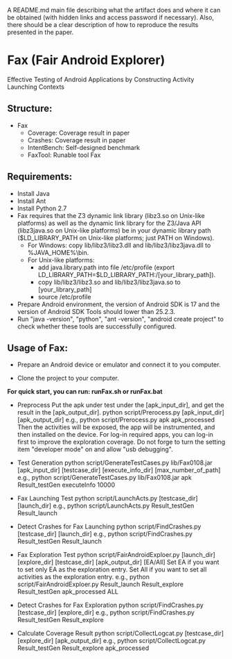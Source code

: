 A README.md main file describing what the artifact does and where it can be obtained (with hidden links and access password if necessary). Also, there should be a clear description of how to reproduce the results presented in the paper.

# Fax (Fair Android Explorer)
Effective Testing of Android Applications by Constructing Activity Launching Contexts

## Structure:
- Fax
  - Coverage: Coverage result in paper
  - Crashes: Coverage result in paper
  - IntentBench: Self-designed benchmark
  - FaxTool: Runable tool Fax
  
## Requirements:
* Install Java
* Install Ant
* Install Python 2.7
* Fax requires that the Z3 dynamic link library (libz3.so on Unix-like platforms) as well as the dynamic link library for the Z3/Java API (libz3java.so on Unix-like platforms) be in your dynamic library path ($LD_LIBRARY_PATH on Unix-like platforms; just PATH on Windows).
  * For Windows: copy lib/libz3/libz3.dll and lib/libz3/libz3java.dll to %JAVA_HOME%\bin\.
  * For Unix-like platforms: 
    * add java.library.path into file /etc/profile (export LD_LIBRARY_PATH=$LD_LIBRARY_PATH:/[your_library_path]).
    * copy lib/libz3/libz3.so and lib/libz3/libz3java.so to [your_library_path]
    * source /etc/profile
* Prepare Android environment, the version of Android SDK is 17 and the version of Android SDK Tools should lower than 25.2.3.
* Run "java -version", "python", "ant -version", "android create project" to check whether these tools are successfully configured.

## Usage of Fax:
* Prepare an Android device or emulator and connect it to you computer.

* Clone the project to your computer. 

**For quick start, you can run: runFax.sh or runFax.bat**

* Preprocess
Put the apk under test under the [apk_input_dir], and get the result in the [apk_output_dir].
python  script/Prerocess.py  [apk_input_dir]  [apk_output_dir]
e.g., python  script/Prerocess.py  apk  apk_processed
Then the activities will be exposed, the app will be instrumented, and then installed on the device.
For log-in required apps, you can log-in first to improve the exploration coverage.
Do not forge to turn the setting item "developer mode" on and allow "usb debugging".

* Test Generation
python  script/GenerateTestCases.py  lib/Fax0108.jar [apk_input_dir]  [testcase_dir] [execute_info_dir] [max_number_of_path]
e.g., python  script/GenerateTestCases.py  lib/Fax0108.jar  apk Result_testGen  executeInfo 10000 

* Fax Launching Test
python script/LaunchActs.py [testcase_dir]  [launch_dir] 
e.g., python script/LaunchActs.py Result_testGen Result_launch

* Detect Crashes for Fax Launching
python script/FindCrashes.py [testcase_dir]  [launch_dir] 
e.g., python script/FindCrashes.py Result_testGen Result_launch

* Fax Exploration Test
python script/FairAndroidExploer.py [launch_dir]  [explore_dir]  [testcase_dir] [apk_output_dir] [EA/All]
Set EA if you want to set only EA as the exploration entry.
Set All if you want to set all activities as the exploration entry.
e.g., python script/FairAndroidExploer.py Result_launch Result_explore Result_testGen apk_processed ALL

* Detect Crashes for Fax Exploration
python script/FindCrashes.py [testcase_dir]  [explore_dir] 
e.g., python script/FindCrashes.py Result_testGen  Result_explore

* Calculate Coverage Result
python script/CollectLogcat.py  [testcase_dir]  [explore_dir]  [apk_output_dir]
e.g., python script/CollectLogcat.py  Result_testGen  Result_explore apk_processed


